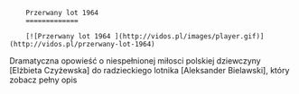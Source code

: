 
        Przerwany lot 1964 
        =============
        
        [![Przerwany lot 1964 ](http://vidos.pl/images/player.gif)](http://vidos.pl/przerwany-lot-1964)
        
        
 Dramatyczna opowieść o niespełnionej miłosci polskiej dziewczyny [Elżbieta Czyżewska] do radzieckiego lotnika [Aleksander Bielawski], który zobacz pełny opis
    